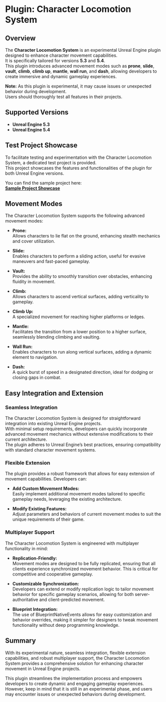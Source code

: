 # Plugin: Character Locomotion System

## Overview
The **Character Locomotion System** is an experimental Unreal Engine plugin designed to enhance character movement capabilities.  
It is specifically tailored for versions **5.3** and **5.4**.  
This plugin introduces advanced movement modes such as **prone**, **slide**, **vault**, **climb**, **climb up**, **mantle**, **wall run**, and **dash**, allowing developers to create immersive and dynamic gameplay experiences.

**Note:** As this plugin is experimental, it may cause issues or unexpected behavior during development.  
Users should thoroughly test all features in their projects.

## Supported Versions
- **Unreal Engine 5.3**
- **Unreal Engine 5.4**

## Test Project Showcase
To facilitate testing and experimentation with the Character Locomotion System, a dedicated test project is provided.  
This project showcases the features and functionalities of the plugin for both Unreal Engine versions.

You can find the sample project here:  
**[Sample Project Showcase](https://drive.google.com/drive/folders/1DdGjiWPIfIX7JbedweNz_dY-VXvpT5hz?usp=sharing)**

## Movement Modes
The Character Locomotion System supports the following advanced movement modes:

- **Prone:**  
  Allows characters to lie flat on the ground, enhancing stealth mechanics and cover utilization.

- **Slide:**  
  Enables characters to perform a sliding action, useful for evasive maneuvers and fast-paced gameplay.

- **Vault:**  
  Provides the ability to smoothly transition over obstacles, enhancing fluidity in movement.

- **Climb:**  
  Allows characters to ascend vertical surfaces, adding verticality to gameplay.

- **Climb Up:**  
  A specialized movement for reaching higher platforms or ledges.

- **Mantle:**  
  Facilitates the transition from a lower position to a higher surface, seamlessly blending climbing and vaulting.

- **Wall Run:**  
  Enables characters to run along vertical surfaces, adding a dynamic element to navigation.

- **Dash:**  
  A quick burst of speed in a designated direction, ideal for dodging or closing gaps in combat.

## Easy Integration and Extension

### Seamless Integration
The Character Locomotion System is designed for straightforward integration into existing Unreal Engine projects.  
With minimal setup requirements, developers can quickly incorporate advanced movement mechanics without extensive modifications to their current architecture.  
The plugin adheres to Unreal Engine’s best practices, ensuring compatibility with standard character movement systems.

### Flexible Extension
The plugin provides a robust framework that allows for easy extension of movement capabilities. Developers can:

- **Add Custom Movement Modes:**  
  Easily implement additional movement modes tailored to specific gameplay needs, leveraging the existing architecture.

- **Modify Existing Features:**  
  Adjust parameters and behaviors of current movement modes to suit the unique requirements of their game.

### Multiplayer Support
The Character Locomotion System is engineered with multiplayer functionality in mind:

- **Replication-Friendly:**  
  Movement modes are designed to be fully replicated, ensuring that all clients experience synchronized movement behavior. This is critical for competitive and cooperative gameplay.

- **Customizable Synchronization:**  
  Developers can extend or modify replication logic to tailor movement behavior for specific gameplay scenarios, allowing for both server-authoritative and client-predicted movement.

- **Blueprint Integration:**  
  The use of BlueprintNativeEvents allows for easy customization and behavior overrides, making it simpler for designers to tweak movement functionality without deep programming knowledge.

## Summary
With its experimental nature, seamless integration, flexible extension capabilities, and robust multiplayer support, the Character Locomotion System provides a comprehensive solution for enhancing character movement in Unreal Engine projects. 

This plugin streamlines the implementation process and empowers developers to create dynamic and engaging gameplay experiences.  
However, keep in mind that it is still in an experimental phase, and users may encounter issues or unexpected behaviors during development.
